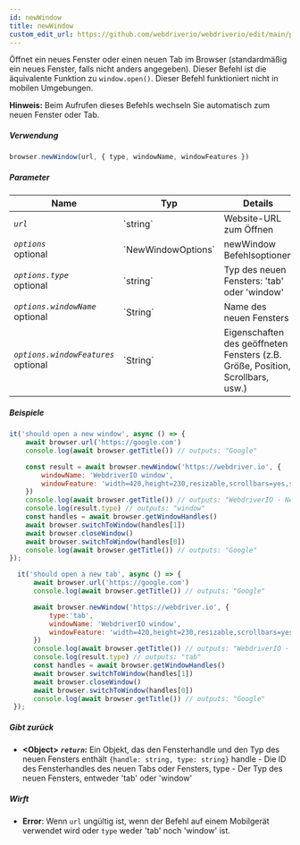 ```yaml
---
id: newWindow
title: newWindow
custom_edit_url: https://github.com/webdriverio/webdriverio/edit/main/packages/webdriverio/src/commands/browser/newWindow.ts
---
```


Öffnet ein neues Fenster oder einen neuen Tab im Browser (standardmäßig ein neues Fenster, falls nicht anders angegeben).
Dieser Befehl ist die äquivalente Funktion zu `window.open()`. Dieser Befehl funktioniert nicht in mobilen Umgebungen.

__Hinweis:__ Beim Aufrufen dieses Befehls wechseln Sie automatisch zum neuen Fenster oder Tab.

##### Verwendung

```js
browser.newWindow(url, { type, windowName, windowFeatures })
```

##### Parameter

<table>
  <thead>
    <tr>
      <th>Name</th><th>Typ</th><th>Details</th>
    </tr>
  </thead>
  <tbody>
    <tr>
      <td><code><var>url</var></code></td>
      <td>`string`</td>
      <td>Website-URL zum Öffnen</td>
    </tr>
    <tr>
      <td><code><var>options</var></code><br /><span className="label labelWarning">optional</span></td>
      <td>`NewWindowOptions`</td>
      <td>newWindow Befehlsoptionen</td>
    </tr>
    <tr>
      <td><code><var>options.type</var></code><br /><span className="label labelWarning">optional</span></td>
      <td>`string`</td>
      <td>Typ des neuen Fensters: 'tab' oder 'window'</td>
    </tr>
    <tr>
      <td><code><var>options.windowName</var></code><br /><span className="label labelWarning">optional</span></td>
      <td>`String`</td>
      <td>Name des neuen Fensters</td>
    </tr>
    <tr>
      <td><code><var>options.windowFeatures</var></code><br /><span className="label labelWarning">optional</span></td>
      <td>`String`</td>
      <td>Eigenschaften des geöffneten Fensters (z.B. Größe, Position, Scrollbars, usw.)</td>
    </tr>
  </tbody>
</table>

##### Beispiele

```js title="newWindowSync.js"
it('should open a new window', async () => {
    await browser.url('https://google.com')
    console.log(await browser.getTitle()) // outputs: "Google"

    const result = await browser.newWindow('https://webdriver.io', {
        windowName: 'WebdriverIO window',
        windowFeature: 'width=420,height=230,resizable,scrollbars=yes,status=1',
    })
    console.log(await browser.getTitle()) // outputs: "WebdriverIO · Next-gen browser and mobile automation test framework for Node.js"
    console.log(result.type) // outputs: "window"
    const handles = await browser.getWindowHandles()
    await browser.switchToWindow(handles[1])
    await browser.closeWindow()
    await browser.switchToWindow(handles[0])
    console.log(await browser.getTitle()) // outputs: "Google"
});

```

```js title="newTabSync.js"
  it('should open a new tab', async () => {
      await browser.url('https://google.com')
      console.log(await browser.getTitle()) // outputs: "Google"

      await browser.newWindow('https://webdriver.io', {
          type:'tab',
          windowName: 'WebdriverIO window',
          windowFeature: 'width=420,height=230,resizable,scrollbars=yes,status=1',
      })
      console.log(await browser.getTitle()) // outputs: "WebdriverIO · Next-gen browser and mobile automation test framework for Node.js"
      console.log(result.type) // outputs: "tab"
      const handles = await browser.getWindowHandles()
      await browser.switchToWindow(handles[1])
      await browser.closeWindow()
      await browser.switchToWindow(handles[0])
      console.log(await browser.getTitle()) // outputs: "Google"
 });
```

##### Gibt zurück

- **&lt;Object&gt;**
            **<code><var>return</var></code>:**           Ein Objekt, das den Fensterhandle und den Typ des neuen Fensters enthält `{handle: string, type: string}` handle - Die ID des Fensterhandles des neuen Tabs oder Fensters, type - Der Typ des neuen Fensters, entweder 'tab' oder 'window'
##### Wirft

- **Error**:  Wenn `url` ungültig ist, wenn der Befehl auf einem Mobilgerät verwendet wird oder `type` weder 'tab' noch 'window' ist.